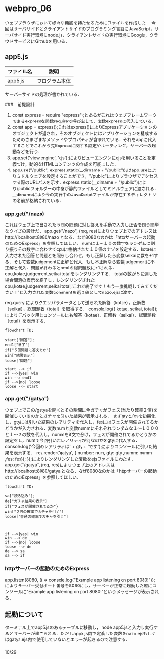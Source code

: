 # webpro_06
ウェブブラウザにおいて様々な機能を持たせるためにファイルを作成した．
今回はサーバサイドとクライアントサイドのプログラミング言語にJavaScript，サーバサイド実行環境にnode.js，クライアントサイドの実行環境にGoogle，クラウドサービスにGithubを用いる．

## app5.js
ファイル名 | 説明
-|-
app5.js | プログラム本体

サーバーサイドの処理が書かれている．


###　前提設計


1. const express = require("express");とあるがこれはウェブフレームワークであるexpressを関数requireで呼び出して，変数expressに代入している．
1. const app = express();これはexpress()によりExpressアプリケーションのオブジェクトが返され，そのオブジェクトにはアプリケーションを構成するためのさまざまなメソッドやプロパティが含まれている．それをappに代入することでこれから先Expressに関する設定やルーティング，サーバーの起動などを行う．
1. app.set('view engine', 'ejs');によりビューエンジンにejsを用いることを定義づけ，動的なHTMLコンテンツの作成を可能にした．
1. app.use("/public", express.static(__dirname + "/public"));はapp.useによりミドルウェアを設定することができ，"/public"によりブラウザでアクセスする際のURLパスを示す．express.static(__dirname + "/public")により/publicフォルダーの中身が静的ファイルとしてミドルウェアに渡される．__dirnameにより今の実行中のJavaScriptファイルが存在するディレクトリの名前が格納されている．

### app.get("/nazo)
これはウェブ上で出された５問の問題に対し答えを手動で入力し正否を問う簡単なクイズの設計だ．
app.get("/nazo", (req, res)によりウェブ上でのアドレスはhttp://localhost:8080/nazo
となる．なぜ8080なのかは「httpサーバーの起動のためのExpress」を参照してほしい．
numに１〜１０の数字をランダムに割り振りその数字に合わせてcpuに格納された１０個のナゾを設定する．kotaeに入力された回答と問題とを照らし合わせ，もし正解したら変数seikaiに数を+1する．そして変数judgementに正解と代入．もし不正解なら変数judgementに不正解と代入．問題が終わるとtotalの総問題数に+1される．
cpu,kotae,judgement,seikai,totalをレンダリングする．
totalの数が５に達した場合問題の表示を終了し，レンダリングされたcpu,kotae,judgement,seikai,total,'これで終了です！もう一度挑戦してみてください！'と入力された変数commentを返り値としてnazo.ejsに渡す．

req.query.によりクエリパラメータとして送られた解答（kotae），正解数（seikai），総問題数（total）を取得する．
console.log({ kotae, seikai, total});によりデバック用にコンソールにも解答（kotae），正解数（seikai），総問題数（total）を表示する．

```mermaid
flowchart TD;

start["回答"];
end1["終了"]
if{"５回問題に答えたか"}
win["結果表示"]
loose["問題"]

start --> if
if -->|yes| win
win --> end1
if -->|no| loose
loose --> start
```
### app.get("/gatya")
ウェブ上でこの/gatyaを開くとその瞬間に今ガチャがフェス(当たり確率２倍)を開催しているのかとガチャを引いた結果が表示される．
まずgtyとfesを初期化し，gtyには引いた結果のレアリティを代入し，fesにはフェスが開催されてるかどうかが入力される．変数numと変数nummにそれぞれランダムな１〜１０００と１〜２の数を代入し，nummをif文で分け，フェスが開催されてるかどうかの設定をし，numで今回引いたレアリティが何なのかをgtyに代入する．
console.log('今回のレアリティは' + gty + 'です');によりコンソールに引いた結果を表示する．
res.render('gatya', { number: num, gty: gty ,numm: numm ,fes: fes});
});によりレンダリングした変数をejsファイルにわたす．
app.get("/gatya", (req, res)によりウェブ上のアドレスはhttp://localhost:8080/gatya
となる．なぜ8080なのかは「httpサーバーの起動のためのExpress」を参照してほしい．
```mermaid
flowchart TD;

sa["読み込み"];
de["ガチャ結果の表示"]
if{"フェスが開催されてるか"}
win["２倍の確率でガチャを引く"]
loose["普通の確率でガチャを引く"]



if -->|yes| win
win --> de
if -->|no| loose
loose --> de
de --> sa
sa --> if

```

### httpサーバーの起動のためのExpress
app.listen(8080, () => console.log("Example app listening on port 8080!"));によりサーバー受付ポート番号を8080にし，サーバーが正常に起動した際にコンソールに"Example app listening on port 8080!"というメッセージが表示される．
## 起動について
ターミナル上でapp5.jsのあるテーブルに移動し， node app5.jsと入力し実行するとサーバーが建てられる．ただしapp5.js内で定義した変数をnazo.ejsもしくはgatya.ejs内で使用していないとエラーが起きるので注意する．
###



10/29
                                                                                                                                                                                                                                                                                                                                                                                                                                                                                                                    